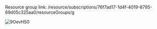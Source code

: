 Resource group link: /resource/subscriptions/76f7ad17-1d4f-4019-8795-69d05c325aa0/resourceGroups/g

![9OevHS0](https://github.com/ryan-mcvay73/EWU-CSCD396-2023-Fall/assets/146029286/d4adf4e7-a5c0-49f4-b3a5-da31ca89bb2b)
